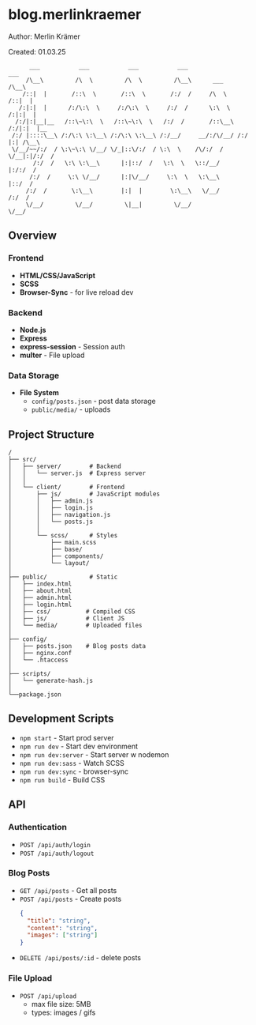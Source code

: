 # blog.merlinkraemer

Author: Merlin Krämer

Created: 01.03.25

```
      ___           ___           ___           ___                   ___     
     /\__\         /\  \         /\  \         /\__\      ___        /\__\    
    /::|  |       /::\  \       /::\  \       /:/  /     /\  \      /::|  |   
   /:|:|  |      /:/\:\  \     /:/\:\  \     /:/  /      \:\  \    /:|:|  |   
  /:/|:|__|__   /::\~\:\  \   /::\~\:\  \   /:/  /       /::\__\  /:/|:|  |__ 
 /:/ |::::\__\ /:/\:\ \:\__\ /:/\:\ \:\__\ /:/__/     __/:/\/__/ /:/ |:| /\__\
 \/__/~~/:/  / \:\~\:\ \/__/ \/_|::\/:/  / \:\  \    /\/:/  /    \/__|:|/:/  /
       /:/  /   \:\ \:\__\      |:|::/  /   \:\  \   \::/__/         |:/:/  / 
      /:/  /     \:\ \/__/      |:|\/__/     \:\  \   \:\__\         |::/  /  
     /:/  /       \:\__\        |:|  |        \:\__\   \/__/         /:/  /   
     \/__/         \/__/         \|__|         \/__/                 \/__/    

```

## Overview

### Frontend
- **HTML/CSS/JavaScript**
- **SCSS**
- **Browser-Sync** - for live reload dev

### Backend
- **Node.js**
- **Express** 
- **express-session** - Session auth
- **multer** - File upload

### Data Storage
- **File System**
  - `config/posts.json` - post data storage
  - `public/media/` - uploads

## Project Structure

```
/
├── src/
│   ├── server/        # Backend
│   │   └── server.js  # Express server
│   │
│   └── client/        # Frontend 
│       ├── js/        # JavaScript modules
│       │   ├── admin.js
│       │   ├── login.js
│       │   ├── navigation.js
│       │   └── posts.js
│       │
│       └── scss/      # Styles
│           ├── main.scss
│           ├── base/
│           ├── components/
│           └── layout/
│
├── public/            # Static
│   ├── index.html
│   ├── about.html
│   ├── admin.html
│   ├── login.html
│   ├── css/          # Compiled CSS
│   ├── js/           # Client JS
│   └── media/        # Uploaded files
│
├── config/           
│   ├── posts.json    # Blog posts data
│   ├── nginx.conf
│   └── .htaccess
│
├── scripts/         
│   └── generate-hash.js
│
└──package.json
```

## Development Scripts

- `npm start` - Start prod server
- `npm run dev` - Start dev environment
- `npm run dev:server` - Start server w nodemon
- `npm run dev:sass` - Watch SCSS
- `npm run dev:sync` - browser-sync
- `npm run build` - Build CSS

## API 

### Authentication
- `POST /api/auth/login`
- `POST /api/auth/logout` 

### Blog Posts
- `GET /api/posts` - Get all posts
- `POST /api/posts` - Create posts
  ```json
  {
    "title": "string",
    "content": "string",
    "images": ["string"]
  }
  ```
- `DELETE /api/posts/:id` - delete posts

### File Upload
- `POST /api/upload` 
  - max file size: 5MB
  - types: images / gifs
